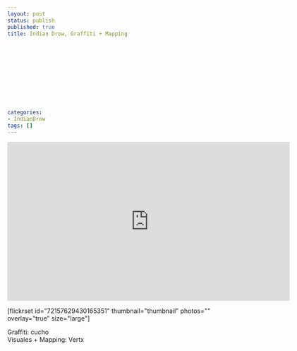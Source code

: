 ```yaml
---
layout: post
status: publish
published: true
title: Indian Drow, Graffiti + Mapping
 
 
 
 
 
 
 
 
 
 
 
categories:
- IndianDrow
tags: []
---
```

<p><iframe src="http://player.vimeo.com/video/37216491?title=0&amp;byline=0&amp;portrait=0&amp;color=ff0179" width="640" height="360" frameborder="0" webkitAllowFullScreen mozallowfullscreen allowFullScreen></iframe></p>
<p>[flickrset id="72157629430165351" thumbnail="thumbnail" photos="" overlay="true" size="large"] </p>
<p>Graffiti: cucho<br />
Visuales + Mapping: Vertx </p>
